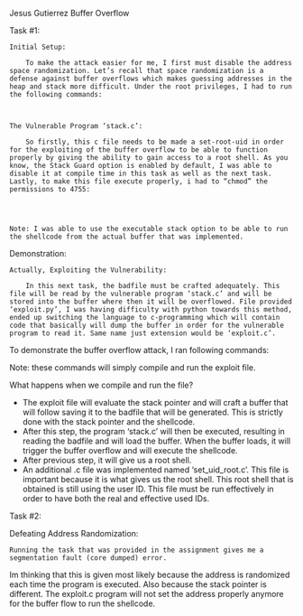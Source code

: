 Jesus Gutierrez
Buffer Overflow

Task #1:

	Initial Setup:
		
		To make the attack easier for me, I first must disable the address space randomization. Let’s recall that space randomization is a defense against buffer overflows which makes guessing addresses in the heap and stack more difficult. Under the root privileges, I had to run the following commands:

 

	The Vulnerable Program ‘stack.c’:

		So firstly, this c file needs to be made a set-root-uid in order for the exploiting of the buffer overflow to be able to function properly by giving the ability to gain access to a root shell. As you know, the Stack Guard option is enabled by default, I was able to disable it at compile time in this task as well as the next task. Lastly, to make this file execute properly, i had to “chmod” the permissions to 4755:

 
 

	Note: I was able to use the executable stack option to be able to run the shellcode from the actual buffer that was implemented.

Demonstration:
	
	Actually, Exploiting the Vulnerability:

		In this next task, the badfile must be crafted adequately. This file will be read by the vulnerable program ‘stack.c’ and will be stored into the buffer where then it will be overflowed. File provided ‘exploit.py’, I was having difficulty with python towards this method, ended up switching the language to c-programming which will contain code that basically will dump the buffer in order for the vulnerable program to read it. Same name just extension would be ‘exploit.c’.

To demonstrate the buffer overflow attack, I ran following commands:

 
 
 

Note: these commands will simply compile and run the exploit file.

What happens when we compile and run the file?
-	The exploit file will evaluate the stack pointer and will craft a buffer that will follow saving it to the badfile that will be generated. This is strictly done with the stack pointer and the shellcode.
-	After this step, the program ‘stack.c’ will then be executed, resulting in reading the badfile and will load the buffer. When the buffer loads, it will trigger the buffer overflow and will execute the shellcode.
-	After previous step, it will give us a root shell.
-	An additional .c file was implemented named ‘set_uid_root.c’. This file is important because it is what gives us the root shell. This root shell that is obtained is still using the user ID. This file must be run effectively in order to have both the real and effective used IDs.

Task #2:

Defeating Address Randomization:
	
	Running the task that was provided in the assignment gives me a segmentation fault (core dumped) error.
Im thinking that this is given most likely because the address is randomized each time the program is executed.
	Also because the stack pointer is different.
	The exploit.c program will not set the address properly anymore for the buffer flow to run the shellcode.
